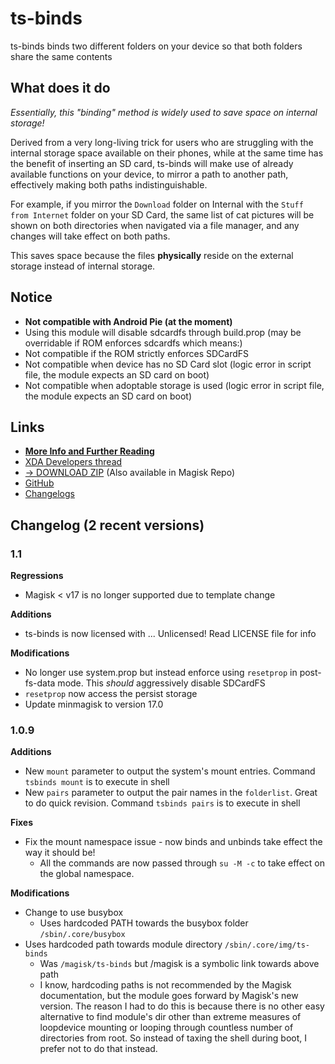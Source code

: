 # ts-binds
ts-binds binds two different folders on your device so that both folders share the same contents

## What does it do
_Essentially, this "binding" method is widely used to save space on internal storage!_

Derived from a very long-living trick for users who are struggling with the internal storage space available on their phones, while at the same time has the benefit of inserting an SD card, ts-binds will make use of already available functions on your device, to mirror a path to another path, effectively making both paths indistinguishable.

For example, if you mirror the `Download` folder on Internal with the `Stuff from Internet` folder on your SD Card, the same list of cat pictures will be shown on both directories when navigated via a file manager, and any changes will take effect on both paths.

This saves space because the files **physically** reside on the external storage instead of internal storage.

## Notice
- **Not compatible with Android Pie (at the moment)**
- Using this module will disable sdcardfs through build.prop (may be overridable if ROM enforces sdcardfs which means:)
- Not compatible if the ROM strictly enforces SDCardFS
- Not compatible when device has no SD Card slot (logic error in script file, the module expects an SD card on boot)
- Not compatible when adoptable storage is used (logic error in script file, the module expects an SD card on boot)

## Links
- [**More Info and Further Reading**](https://www.technosparks.net/pages/product-documentation/ts-binds?from=readme)
- [XDA Developers thread](https://forum.xda-developers.com/apps/magisk/module-ts-binds-t3628856)
- [→ DOWNLOAD ZIP](https://github.com/Magisk-Modules-Repo/ts-binds/releases) (Also available in Magisk Repo)
- [GitHub](https://github.com/Magisk-Modules-Repo/ts-binds/)
- [Changelogs](https://github.com/Magisk-Modules-Repo/ts-binds/releases)

## Changelog (2 recent versions)

### 1.1
**Regressions**
- Magisk < v17 is no longer supported due to template change

**Additions**
- ts-binds is now licensed with ... Unlicensed! Read LICENSE file for info

**Modifications**
- No longer use system.prop but instead enforce using `resetprop` in post-fs-data mode. This _should_ aggressively disable SDCardFS
- `resetprop` now access the persist storage
- Update minmagisk to version 17.0

### 1.0.9
**Additions**
- New `mount` parameter to output the system's mount entries. Command `tsbinds mount` is to execute in shell
- New `pairs` parameter to output the pair names in the `folderlist`. Great to do quick revision. Command `tsbinds pairs` is to execute in shell

**Fixes**
- Fix the mount namespace issue - now binds and unbinds take effect the way it should be!
  - All the commands are now passed through `su -M -c` to take effect on the global namespace.

**Modifications**
- Change to use busybox
  - Uses hardcoded PATH towards the busybox folder `/sbin/.core/busybox`
- Uses hardcoded path towards module directory `/sbin/.core/img/ts-binds`
  - Was `/magisk/ts-binds` but /magisk is a symbolic link towards above path
  - I know, hardcoding paths is not recommended by the Magisk documentation, but the module goes forward by Magisk's new version. The reason I had to do this is because there is no other easy alternative to find module's dir other than extreme measures of loopdevice mounting or looping through countless number of directories from root. So instead of taxing the shell during boot, I prefer not to do that instead.
